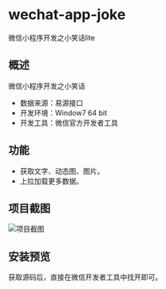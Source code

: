 # wechat-app-joke
微信小程序开发之小笑话lite
## 概述
微信小程序开发之小笑话
* 数据来源：易源接口
* 开发环境：Window7 64 bit
* 开发工具：微信官方开发者工具
## 功能
* 获取文字、动态图、图片。
* 上拉加载更多数据。
## 项目截图
![项目截图](http://www.loveyunk.com/resource/gif/wechat-app-joke.gif)
## 安装预览
获取源码后，直接在微信开发者工具中找开即可。
